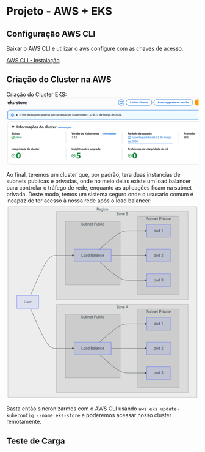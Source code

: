 # Projeto - AWS + EKS

## Configuração AWS CLI

Baixar o AWS CLI e utilizar o aws configure com as chaves de acesso.

[AWS CLI - Instalação](https://docs.aws.amazon.com/cli/latest/userguide/getting-started-install.html)

## Criação do Cluster na AWS

Criação do Cluster EKS:
![Cluster Funcionando](../img/cluster_running.png)

Ao final, teremos um cluster que, por padrão, tera duas instancias de subnets publicas e privadas, onde no meio delas existe um load balancer para controlar o tráfego de rede, enquanto as aplicações ficam na subnet privada. Deste modo, temos um sistema seguro onde o ususario comum é incapaz de ter acesso à nossa rede após o load balancer:  
![Arquitetura do Load Balancer](../img/architecture.png)

Basta então sincronizarmos com o AWS CLI usando `aws eks update-kubeconfig --name eks-store` e poderemos acessar nosso cluster remotamente.  

## Teste de Carga

